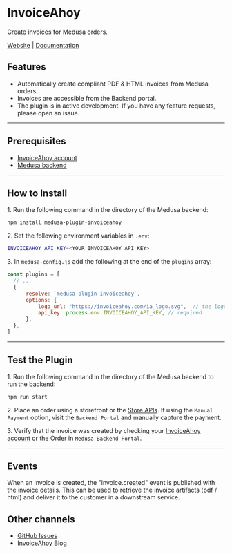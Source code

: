 # InvoiceAhoy

Create invoices for Medusa orders.

[Website](https://invoiceahoy.com) | [Documentation](https://invoiceahoy.com/docs)



## Features

- Automatically create compliant PDF & HTML invoices from Medusa orders.
- Invoices are accessible from the Backend portal.
- The plugin is in active development. If you have any feature requests, please open an issue.

---

## Prerequisites

- [InvoiceAhoy account](https://invoiceahoy.com)
- [Medusa backend](https://docs.medusajs.com/development/backend/install)

---

## How to Install

1\. Run the following command in the directory of the Medusa backend:

  ```bash
  npm install medusa-plugin-invoiceahoy
  ```

2\. Set the following environment variables in `.env`:

  ```bash
  INVOICEAHOY_API_KEY=<YOUR_INVOICEAHOY_API_KEY>
  ```

3\. In `medusa-config.js` add the following at the end of the `plugins` array:

  ```js
  const plugins = [
    // ...
    {
        resolve: `medusa-plugin-invoiceahoy`,
        options: {
            logo_url: "https://invoiceahoy.com/ia_logo.svg",  // the logo to add to the invoice
            api_key: process.env.INVOICEAHOY_API_KEY, // required
        },
    },
]
  ```

---

## Test the Plugin

1\. Run the following command in the directory of the Medusa backend to run the backend:

  ```bash
  npm run start
  ```

2\. Place an order using a storefront or the [Store APIs](https://docs.medusajs.com/api/store).
If using the `Manual Payment` option, visit the `Backend Portal` and manually capture the payment.

3\. Verify that the invoice was created by checking your [InvoiceAhoy account](https://invoiceahoy.com/app) or the
Order in `Medusa Backend Portal`.

---

## Events

When an invoice is created, the "invoice.created" event is published with the invoice details.
This can be used to retrieve the invoice artifacts (pdf / html) and deliver it to
the customer in a downstream service.

## Other channels

- [GitHub Issues](https://github.com/invoiceahoy/medusa-plugin-invoiceahoy/issues)
- [InvoiceAhoy Blog](https://invoiceahoy.com/blog/)
